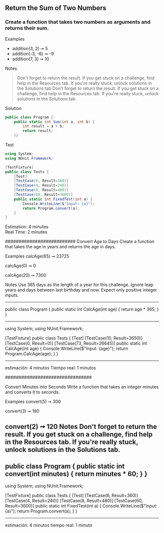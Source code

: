 ##  Return the Sum of Two Numbers 
###  Create a function that takes two numbers as arguments and returns their sum.

Examples
- addition(3, 2) ➞ 5
- addition(-3, -6) ➞ -9
- addition(7, 3) ➞ 10 

Notes
> Don't forget to return the result. If you get stuck on a challenge, find help in the Resources tab. If you're really stuck, unlock solutions in the Solutions tab.Don't forget to return the result. If you get stuck on a challenge, find help in the Resources tab. If you're really stuck, unlock solutions in the Solutions tab.

Solution
```cs
public class Program { 
	public static int Sum(int a, int b) { 
		int result = a + b; 
		return result; 
	}}
```
Test
```cs
using System;
using NUnit.Framework;

[TestFixture]
public class Tests {
	[Test]
	[TestCase(6, Result=360)]
	[TestCase(4, Result=240)]
	[TestCase(8, Result=480)]
	[TestCase(60, Result=3600)]
	public static int FixedTest(int a) {
		Console.WriteLine($"Input: {a}");
		return Program.convert(a);
	}
}
```
Estimation: 4 minutes
<br>Real Time: 2 minutes

##########################
Convert Age to Days
Create a function that takes the age in years and returns the age in days.

Examples
calcAge(65) ➞ 23725

calcAge(0) ➞ 0

calcAge(20) ➞ 7300

Notes
Use 365 days as the length of a year for this challenge.
Ignore leap years and days between last birthday and now.
Expect only positive integer inputs.


-----------------

public class Program 
{
    public static int CalcAge(int age) 
    {
			return age * 365;
    }
}

-------------------------
using System;
using NUnit.Framework;

[TestFixture]
public class Tests {
	[Test]
	[TestCase(10, Result=3650)]
	[TestCase(0, Result=0)]
	[TestCase(73, Result=26645)]
	public static int CalcAge(int age)
	{
		Console.WriteLine($"Input: {age}");
		return Program.CalcAge(age);
	}
}

------------------------------

estimación: 4 minutos 
Tiempo real: 1 minutos

################################

Convert Minutes into Seconds
Write a function that takes an integer minutes and converts it to seconds.

Examples
convert(5) ➞ 300

convert(3) ➞ 180

convert(2) ➞ 120
Notes
Don't forget to return the result.
If you get stuck on a challenge, find help in the Resources tab.
If you're really stuck, unlock solutions in the Solutions tab.
------------
public class Program {
	public static int convert(int minutes) {
		return minutes * 60;
	}
}
---------------------------------

using System;
using NUnit.Framework;

[TestFixture]
public class Tests {
	[Test]
	[TestCase(6, Result=360)]
	[TestCase(4, Result=240)]
	[TestCase(8, Result=480)]
	[TestCase(60, Result=3600)]
	public static int FixedTest(int a) {
		Console.WriteLine($"Input: {a}");
		return Program.convert(a);
	}
}

-------------------------------

estimación: 4 minutos
tiempo real: 1 minuto

